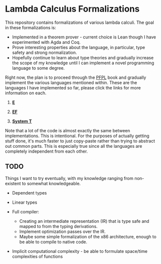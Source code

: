 # Lambda Calculus Formalizations

This repository contains formalizations of various lambda calculi. The goal in these formalizations is:
 * Implemented in a theorem prover - current choice is Lean though I have experimented with Agda and Coq.
 * Prove interesting properties about the language, in particular, type safety and strong normalization.
 * Hopefully continue to learn about type theories and gradually increase the scope of my knowledge until I can implement a novel programming language to some degree.

Right now, the plan is to proceed through the [PFPL](http://www.cs.cmu.edu/~rwh/pfpl.html) book and gradually implement the various languages mentioned within. These are the languages I have implemented so far, please click the links for more information on each.

1. [**E**](E/)

2. [**EF**](EF/)

3. [**System T**](T/)

Note that a lot of the code is almost exactly the same between implementations. This is intentional. For the purposes of
actually getting stuff done, it's much faster to just copy-paste rather than trying to abstract out common parts. This
is especially true since all the languages are completely independent from each other.

## TODO

Things I want to try eventually, with my knowledge ranging from non-existent to somewhat knowledgeable.

 * Dependent types

 * Linear types

 * Full compiler:

    + Creating an intermediate representation (IR) that is type safe and mapped to from the typing derivations.
    + Implement optimization passes over the IR.
    + Maybe some simple formalization of the x86 architecture, enough to be able to compile to native code.

  * Implicit computational complexity - be able to formulate space/time complexities of functions


